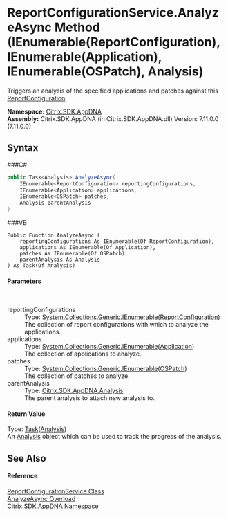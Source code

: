 # ReportConfigurationService.AnalyzeAsync Method (IEnumerable(ReportConfiguration), IEnumerable(Application), IEnumerable(OSPatch), Analysis)
 

Triggers an analysis of the specified applications and patches against this <a href="T_Citrix_SDK_AppDNA_ReportConfiguration">ReportConfiguration</a>.

**Namespace:**&nbsp;<a href="N_Citrix_SDK_AppDNA">Citrix.SDK.AppDNA</a><br />**Assembly:**&nbsp;Citrix.SDK.AppDNA (in Citrix.SDK.AppDNA.dll) Version: 7.11.0.0 (7.11.0.0)

## Syntax

###C#
```csharp
public Task<Analysis> AnalyzeAsync(
	IEnumerable<ReportConfiguration> reportingConfigurations,
	IEnumerable<Application> applications,
	IEnumerable<OSPatch> patches,
	Analysis parentAnalysis
)
```

###VB
```vbnet
Public Function AnalyzeAsync ( 
	reportingConfigurations As IEnumerable(Of ReportConfiguration),
	applications As IEnumerable(Of Application),
	patches As IEnumerable(Of OSPatch),
	parentAnalysis As Analysis
) As Task(Of Analysis)
```


#### Parameters
&nbsp;<dl><dt>reportingConfigurations</dt><dd>Type: <a href="http://msdn2.microsoft.com/en-us/library/9eekhta0" target="_blank">System.Collections.Generic.IEnumerable</a>(<a href="T_Citrix_SDK_AppDNA_ReportConfiguration">ReportConfiguration</a>)<br />The collection of report configurations with which to analyze the applications.</dd><dt>applications</dt><dd>Type: <a href="http://msdn2.microsoft.com/en-us/library/9eekhta0" target="_blank">System.Collections.Generic.IEnumerable</a>(<a href="T_Citrix_SDK_AppDNA_Application">Application</a>)<br />The collection of applications to analyze.</dd><dt>patches</dt><dd>Type: <a href="http://msdn2.microsoft.com/en-us/library/9eekhta0" target="_blank">System.Collections.Generic.IEnumerable</a>(<a href="T_Citrix_SDK_AppDNA_OSPatch">OSPatch</a>)<br />The collection of patches to analyze.</dd><dt>parentAnalysis</dt><dd>Type: <a href="T_Citrix_SDK_AppDNA_Analysis">Citrix.SDK.AppDNA.Analysis</a><br />The parent analysis to attach new analysis to.</dd></dl>

#### Return Value
Type: <a href="http://msdn2.microsoft.com/en-us/library/dd321424" target="_blank">Task</a>(<a href="T_Citrix_SDK_AppDNA_Analysis">Analysis</a>)<br />An <a href="T_Citrix_SDK_AppDNA_Analysis">Analysis</a> object which can be used to track the progress of the analysis.

## See Also


#### Reference
<a href="T_Citrix_SDK_AppDNA_ReportConfigurationService">ReportConfigurationService Class</a><br /><a href="Overload_Citrix_SDK_AppDNA_ReportConfigurationService_AnalyzeAsync">AnalyzeAsync Overload</a><br /><a href="N_Citrix_SDK_AppDNA">Citrix.SDK.AppDNA Namespace</a><br />